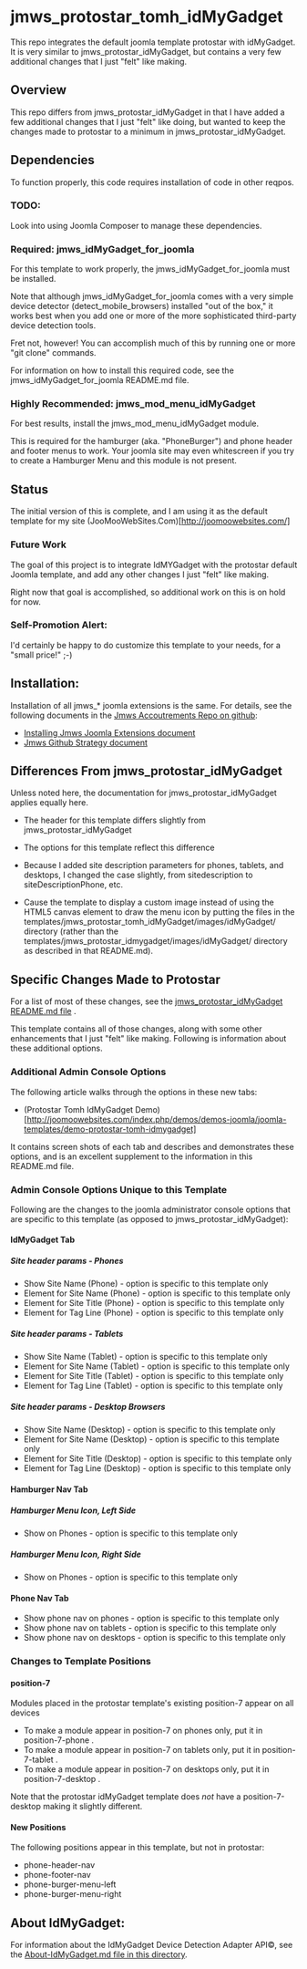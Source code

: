 # jmws_protostar_tomh_idMyGadget
This repo integrates the default joomla template protostar with idMyGadget.  It is very similar to jmws_protostar_idMyGadget, but contains a very few additional changes that I just "felt" like making. 

## Overview
This repo differs from jmws_protostar_idMyGadget in that I have added a few additional changes that I just "felt" like doing, but wanted to keep the changes made to protostar to a minimum in jmws_protostar_idMyGadget.

## Dependencies
To function properly, this code requires installation of code in other reqpos.

### TODO:
Look into using Joomla Composer to manage these dependencies.

### Required: jmws_idMyGadget_for_joomla
For this template to work properly, the jmws_idMyGadget_for_joomla must be installed.

Note that although jmws_idMyGadget_for_joomla comes with a very simple device detector (detect_mobile_browsers) installed "out of the box," it works best when you add one or more of the more sophisticated third-party device detection tools.

Fret not, however!  You can accomplish much of this by running one or more "git clone" commands.

For information on how to install this required code, see the jmws_idMyGadget_for_joomla README.md file.

### Highly Recommended: jmws_mod_menu_idMyGadget
For best results, install the jmws_mod_menu_idMyGadget module.

This is required for the hamburger (aka. "PhoneBurger") and phone header and footer menus to work. Your joomla site may even whitescreen if you try to create a Hamburger Menu and this module is not present.

## Status
The initial version of this is complete, and I am using it as the default template for my site (JooMooWebSites.Com)[http://joomoowebsites.com/]

### Future Work
The goal of this project is to integrate IdMYGadget with the protostar default Joomla template, and add any other changes I just "felt" like making.

Right now that goal is accomplished, so additional work on this is on hold for now.

### Self-Promotion Alert:
I'd certainly be happy to do customize this template to your needs, for a "small price!"  ;-)

## Installation:

Installation of all jmws_* joomla extensions is the same.
For details, see the following documents in the [Jmws Accoutrements Repo on github](https://github.com/tomwhartung/jmws_accoutrements/):

* [Installing Jmws Joomla Extensions document](https://github.com/tomwhartung/jmws_accoutrements/blob/master/doc/joomla/install.md)
* [Jmws Github Strategy document](https://github.com/tomwhartung/jmws_accoutrements/blob/master/doc/devops/cms_github_strategy.md)

## Differences From jmws_protostar_idMyGadget 
Unless noted here, the documentation for jmws_protostar_idMyGadget applies equally here.

* The header for this template differs slightly from jmws_protostar_idMyGadget 

* The options for this template reflect this difference 

* Because I added site description parameters for phones, tablets, and desktops, I changed the case slightly, from sitedescription to siteDescriptionPhone, etc.

* Cause the template to display a custom image instead of using the HTML5 canvas element to draw the menu icon by putting the files in the templates/jmws_protostar_tomh_idMyGadget/images/idMyGadget/ directory (rather than the templates/jmws_protostar_idmygadget/images/idMyGadget/ directory as described in that README.md).

## Specific Changes Made to Protostar
For a list of most of these changes, see the [jmws_protostar_idMyGadget README.md file](https://github.com/tomwhartung/jmws_protostar_idMyGadget/blob/master/README.md) .

This template contains all of those changes, along with some other enhancements that I just "felt" like making.  Following is information about these additional options.

### Additional Admin Console Options
The following article walks through the options in these new tabs:
* (Protostar Tomh IdMyGadget Demo)[http://joomoowebsites.com/index.php/demos/demos-joomla/joomla-templates/demo-protostar-tomh-idmygadget]

It contains screen shots of each tab and describes and demonstrates these options, and is an excellent supplement to the information in this README.md file.

### Admin Console Options Unique to this Template
Following are the changes to the joomla administrator console options that are specific to this template (as opposed to jmws_protostar_idMyGadget):

#### IdMyGadget Tab

##### Site header params - Phones
* Show Site Name (Phone) - option is specific to this template only
* Element for Site Name (Phone) - option is specific to this template only
* Element for Site Title (Phone) - option is specific to this template only
* Element for Tag Line (Phone) - option is specific to this template only

##### Site header params - Tablets
* Show Site Name (Tablet) - option is specific to this template only
* Element for Site Name (Tablet) - option is specific to this template only
* Element for Site Title (Tablet) - option is specific to this template only
* Element for Tag Line (Tablet) - option is specific to this template only

##### Site header params - Desktop Browsers
* Show Site Name (Desktop) - option is specific to this template only
* Element for Site Name (Desktop) - option is specific to this template only
* Element for Site Title (Desktop) - option is specific to this template only
* Element for Tag Line (Desktop) - option is specific to this template only

#### Hamburger Nav Tab

##### Hamburger Menu Icon, Left Side
* Show on Phones - option is specific to this template only

##### Hamburger Menu Icon, Right Side
* Show on Phones - option is specific to this template only

#### Phone Nav Tab
* Show phone nav on phones - option is specific to this template only
* Show phone nav on tablets - option is specific to this template only
* Show phone nav on desktops - option is specific to this template only


### Changes to Template Positions

#### position-7
Modules placed in the protostar template's existing position-7 appear on all devices

* To make a module appear in position-7 on phones only, put it in position-7-phone .
* To make a module appear in position-7 on tablets only, put it in position-7-tablet .
* To make a module appear in position-7 on desktops only, put it in position-7-desktop .

Note that the protostar idMyGadget template does *not* have a position-7-desktop  making it slightly different.

#### New Positions
The following positions appear in this template, but not in protostar:

* phone-header-nav
* phone-footer-nav
* phone-burger-menu-left
* phone-burger-menu-right

## About IdMyGadget:

For information about the IdMyGadget Device Detection Adapter API&copy;, see the [About-IdMyGadget.md file in this directory](https://github.com/tomwhartung/jmws_protostar_tomh_idMyGadget/blob/master/ABOUT-IdMyGadget.md).


